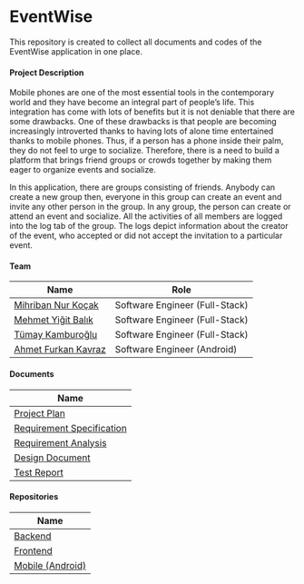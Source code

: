 # EventWise

This repository is created to collect all documents and codes of the EventWise application in one place. 

#### Project Description

Mobile phones are one of the most essential tools in the contemporary world and they have become an integral part of people’s life. This integration has come with lots of benefits but it is not deniable that there are some drawbacks. One of these drawbacks is that people are becoming increasingly introverted thanks to having lots of alone time entertained thanks to mobile phones. Thus, if a person has a phone inside their palm, they do not feel to urge to socialize. Therefore, there is a need to build a platform that brings friend groups or crowds together by making them eager to organize events and socialize.

In this application, there are groups consisting of friends. Anybody can create a new group then, everyone in this group can create an event and invite any other person in the group.  In any group, the person can create or attend an event and socialize. All the activities of all members are logged into the log tab of the group. The logs depict information about the creator of the event, who accepted or did not accept the invitation to a particular event.

#### Team

| Name                | Role                           |
|---------------------|--------------------------------|
| [Mihriban Nur Koçak](https://github.com/mihribannurkocak)  | Software Engineer (Full-Stack) |
| [Mehmet Yiğit Balık](https://github.com/YigitBalik)  | Software Engineer (Full-Stack) |
| [Tümay Kamburoğlu](https://github.com/tumaykamburoglu)    | Software Engineer (Full-Stack) |
| [Ahmet Furkan Kavraz](https://github.com/ahmetfurkankavraz) | Software Engineer (Android)    |

#### Documents

| Name                      |
|---------------------------|
| [Project Plan](https://github.com/event-wise/EventWise/blob/main/docs/Project_Plan.pdf)              |
| [Requirement Specification](https://github.com/event-wise/EventWise/blob/main/docs/Requirement_Specification.pdf) |
| [Requirement Analysis](https://github.com/event-wise/EventWise/blob/main/docs/Requirement_Analysis.pdf)      |
| [Design Document](https://github.com/event-wise/EventWise/blob/main/docs/Design_Documentation.pdf)           |
| [Test Report](https://github.com/event-wise/EventWise/blob/main/docs/Test_Report.pdf)               |

#### Repositories

| Name             |
|------------------|
| [Backend](https://github.com/event-wise/EventWiseBackend)          |
| [Frontend](https://github.com/event-wise/EventWiseFrontend)         |
| [Mobile (Android)](https://github.com/event-wise/EventWiseAndroid) |


